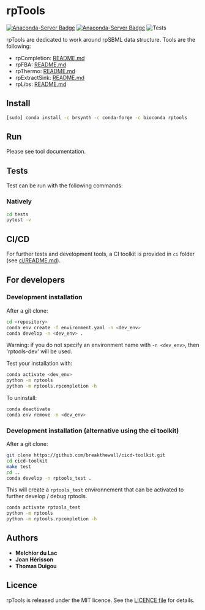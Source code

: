 # rpTools

[![Anaconda-Server Badge](https://anaconda.org/brsynth/rptools/badges/latest_release_date.svg)](https://anaconda.org/brsynth/rptools)
[![Anaconda-Server Badge](https://anaconda.org/brsynth/rptools/badges/version.svg)](https://anaconda.org/brsynth/rptools)
![Tests](https://github.com/brsynth/rpTools/workflows/Tests/badge.svg)

rpTools are dedicated to work around rpSBML data structure. Tools are the following:

* rpCompletion: [README.md](rptools/rpcompletion/README.md)
* rpFBA: [README.md](rptools/rpfba/README.md)
* rpThermo: [README.md](rptools/rpthermo/README.md)
* rpExtractSink: [README.md](rptools/rpextractsink/README.md)
* rpLibs: [README.md](rptools/rplibs/README.md)

## Install
```sh
[sudo] conda install -c brsynth -c conda-forge -c bioconda rptools
```

## Run
Please see tool documentation.

## Tests
Test can be run with the following commands:

### Natively
```bash
cd tests
pytest -v
```

## CI/CD
For further tests and development tools, a CI toolkit is provided in `ci` folder (see [ci/README.md](./ci/README.md)).

## For developers

### Development installation

After a git clone:

```sh
cd <repository>
conda env create -f environment.yaml -n <dev_env>
conda develop -n <dev_env> .
```

Warning: if you do not specify an environment name with `-n <dev_env>`, 
then 'rptools-dev' will be used.

Test your installation with:

```sh
conda activate <dev_env>
python -m rptools
python -m rptools.rpcompletion -h
```

To uninstall:

```sh
conda deactivate
conda env remove -n <dev_env>
```

### Development installation (alternative using the ci toolkit)

After a git clone:
```sh
git clone https://github.com/breakthewall/cicd-toolkit.git
cd cicd-toolkit
make test
cd ..
conda develop -n rptools_test .
```

This will create a `rptools_test` environnement that can be activated to further develop / debug rptools.
```sh
conda activate rptools_test
python -m rptools
python -m rptools.rpcompletion -h
```

## Authors

* **Melchior du Lac**
* **Joan Hérisson**
* **Thomas Duigou**

## Licence
rpTools is released under the MIT licence. See the [LICENCE file](./LICENSE) for details.
